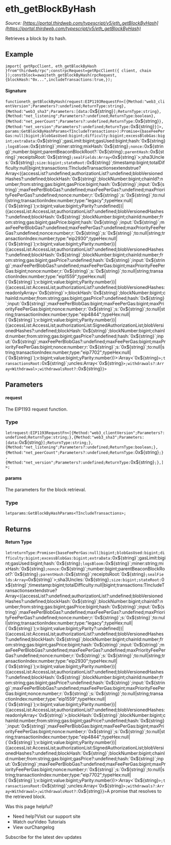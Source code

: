 # eth_getBlockByHash

*Source: [https://portal.thirdweb.com/typescript/v5/eth_getBlockByHash](https://portal.thirdweb.com/typescript/v5/eth_getBlockByHash)*

Retrieves a block by its hash.

## Example

`import{ getRpcClient, eth_getBlockByHash }from"thirdweb/rpc";constrpcRequest=getRpcClient({ client, chain });constblock=awaiteth_getBlockByHash(rpcRequest, {blockHash:"0x...",includeTransactions:true,});`
#### Signature

`functioneth_getBlockByHash(request:EIP1193RequestFn<[{Method:"web3_clientVersion";Parameters?:undefined;ReturnType:string}, {Method:"web3_sha3";Parameters:[data:`0x${string}`];ReturnType:string}, {Method:"net_listening";Parameters?:undefined;ReturnType:boolean}, {Method:"net_peerCount";Parameters?:undefined;ReturnType:`0x${string}`}, {Method:"net_version";Parameters?:undefined;ReturnType:`0x${string}`}]>,params:GetBlockByHashParams<TIncludeTransactions>):Promise<{baseFeePerGas:null|bigint;blobGasUsed:bigint;difficulty:bigint;excessBlobGas:bigint;extraData:`0x${string}`;gasLimit:bigint;gasUsed:bigint;hash:`0x${string}`;logsBloom:`0x${string}`;miner:string;mixHash:`0x${string}`;nonce:`0x${string}`;number:bigint;parentBeaconBlockRoot?:`0x${string}`;parentHash:`0x${string}`;receiptsRoot:`0x${string}`;sealFields:Array<`0x${string}`>;sha3Uncles:`0x${string}`;size:bigint;stateRoot:`0x${string}`;timestamp:bigint;totalDifficulty:null|bigint;transactions:TIncludeTransactionsextendstrue?Array<({accessList?:undefined;authorizationList?:undefined;blobVersionedHashes?:undefined;blockHash:`0x${string}`;blockNumber:bigint;chainId?:number;from:string;gas:bigint;gasPrice:bigint;hash:`0x${string}`;input:`0x${string}`;maxFeePerBlobGas?:undefined;maxFeePerGas?:undefined;maxPriorityFeePerGas?:undefined;nonce:number;r:`0x${string}`;s:`0x${string}`;to:null|string;transactionIndex:number;type:"legacy";typeHex:null|(`0x${string}`);v:bigint;value:bigint;yParity?:undefined})|({accessList:AccessList;authorizationList?:undefined;blobVersionedHashes?:undefined;blockHash:`0x${string}`;blockNumber:bigint;chainId:number;from:string;gas:bigint;gasPrice:bigint;hash:`0x${string}`;input:`0x${string}`;maxFeePerBlobGas?:undefined;maxFeePerGas?:undefined;maxPriorityFeePerGas?:undefined;nonce:number;r:`0x${string}`;s:`0x${string}`;to:null|string;transactionIndex:number;type:"eip2930";typeHex:null|(`0x${string}`);v:bigint;value:bigint;yParity:number})|({accessList:AccessList;authorizationList?:undefined;blobVersionedHashes?:undefined;blockHash:`0x${string}`;blockNumber:bigint;chainId:number;from:string;gas:bigint;gasPrice?:undefined;hash:`0x${string}`;input:`0x${string}`;maxFeePerBlobGas?:undefined;maxFeePerGas:bigint;maxPriorityFeePerGas:bigint;nonce:number;r:`0x${string}`;s:`0x${string}`;to:null|string;transactionIndex:number;type:"eip1559";typeHex:null|(`0x${string}`);v:bigint;value:bigint;yParity:number})|({accessList:AccessList;authorizationList?:undefined;blobVersionedHashes:readonlyArray<`0x${string}`>;blockHash:`0x${string}`;blockNumber:bigint;chainId:number;from:string;gas:bigint;gasPrice?:undefined;hash:`0x${string}`;input:`0x${string}`;maxFeePerBlobGas:bigint;maxFeePerGas:bigint;maxPriorityFeePerGas:bigint;nonce:number;r:`0x${string}`;s:`0x${string}`;to:null|string;transactionIndex:number;type:"eip4844";typeHex:null|(`0x${string}`);v:bigint;value:bigint;yParity:number})|({accessList:AccessList;authorizationList:SignedAuthorizationList;blobVersionedHashes?:undefined;blockHash:`0x${string}`;blockNumber:bigint;chainId:number;from:string;gas:bigint;gasPrice?:undefined;hash:`0x${string}`;input:`0x${string}`;maxFeePerBlobGas?:undefined;maxFeePerGas:bigint;maxPriorityFeePerGas:bigint;nonce:number;r:`0x${string}`;s:`0x${string}`;to:null|string;transactionIndex:number;type:"eip7702";typeHex:null|(`0x${string}`);v:bigint;value:bigint;yParity:number})>:Array<`0x${string}`>;transactionsRoot:`0x${string}`;uncles:Array<`0x${string}`>;withdrawals?:Array<Withdrawal>;withdrawalsRoot?:`0x${string}`}>`
## Parameters

#### request

The EIP1193 request function.

### Type

`letrequest:EIP1193RequestFn<[{Method:"web3_clientVersion";Parameters?:undefined;ReturnType:string;},{Method:"web3_sha3";Parameters:[data:`0x${string}`];ReturnType:string;},{Method:"net_listening";Parameters?:undefined;ReturnType:boolean;},{Method:"net_peerCount";Parameters?:undefined;ReturnType:`0x${string}`;},{Method:"net_version";Parameters?:undefined;ReturnType:`0x${string}`;},]>;`
#### params

The parameters for the block retrieval.

### Type

`letparams:GetBlockByHashParams<TIncludeTransactions>;`
## Returns

#### Return Type

`letreturnType:Promise<{baseFeePerGas:null|bigint;blobGasUsed:bigint;difficulty:bigint;excessBlobGas:bigint;extraData:`0x${string}`;gasLimit:bigint;gasUsed:bigint;hash:`0x${string}`;logsBloom:`0x${string}`;miner:string;mixHash:`0x${string}`;nonce:`0x${string}`;number:bigint;parentBeaconBlockRoot?:`0x${string}`;parentHash:`0x${string}`;receiptsRoot:`0x${string}`;sealFields:Array<`0x${string}`>;sha3Uncles:`0x${string}`;size:bigint;stateRoot:`0x${string}`;timestamp:bigint;totalDifficulty:null|bigint;transactions:TIncludeTransactionsextendstrue?Array<({accessList?:undefined;authorizationList?:undefined;blobVersionedHashes?:undefined;blockHash:`0x${string}`;blockNumber:bigint;chainId?:number;from:string;gas:bigint;gasPrice:bigint;hash:`0x${string}`;input:`0x${string}`;maxFeePerBlobGas?:undefined;maxFeePerGas?:undefined;maxPriorityFeePerGas?:undefined;nonce:number;r:`0x${string}`;s:`0x${string}`;to:null|string;transactionIndex:number;type:"legacy";typeHex:null|(`0x${string}`);v:bigint;value:bigint;yParity?:undefined})|({accessList:AccessList;authorizationList?:undefined;blobVersionedHashes?:undefined;blockHash:`0x${string}`;blockNumber:bigint;chainId:number;from:string;gas:bigint;gasPrice:bigint;hash:`0x${string}`;input:`0x${string}`;maxFeePerBlobGas?:undefined;maxFeePerGas?:undefined;maxPriorityFeePerGas?:undefined;nonce:number;r:`0x${string}`;s:`0x${string}`;to:null|string;transactionIndex:number;type:"eip2930";typeHex:null|(`0x${string}`);v:bigint;value:bigint;yParity:number})|({accessList:AccessList;authorizationList?:undefined;blobVersionedHashes?:undefined;blockHash:`0x${string}`;blockNumber:bigint;chainId:number;from:string;gas:bigint;gasPrice?:undefined;hash:`0x${string}`;input:`0x${string}`;maxFeePerBlobGas?:undefined;maxFeePerGas:bigint;maxPriorityFeePerGas:bigint;nonce:number;r:`0x${string}`;s:`0x${string}`;to:null|string;transactionIndex:number;type:"eip1559";typeHex:null|(`0x${string}`);v:bigint;value:bigint;yParity:number})|({accessList:AccessList;authorizationList?:undefined;blobVersionedHashes:readonlyArray<`0x${string}`>;blockHash:`0x${string}`;blockNumber:bigint;chainId:number;from:string;gas:bigint;gasPrice?:undefined;hash:`0x${string}`;input:`0x${string}`;maxFeePerBlobGas:bigint;maxFeePerGas:bigint;maxPriorityFeePerGas:bigint;nonce:number;r:`0x${string}`;s:`0x${string}`;to:null|string;transactionIndex:number;type:"eip4844";typeHex:null|(`0x${string}`);v:bigint;value:bigint;yParity:number})|({accessList:AccessList;authorizationList:SignedAuthorizationList;blobVersionedHashes?:undefined;blockHash:`0x${string}`;blockNumber:bigint;chainId:number;from:string;gas:bigint;gasPrice?:undefined;hash:`0x${string}`;input:`0x${string}`;maxFeePerBlobGas?:undefined;maxFeePerGas:bigint;maxPriorityFeePerGas:bigint;nonce:number;r:`0x${string}`;s:`0x${string}`;to:null|string;transactionIndex:number;type:"eip7702";typeHex:null|(`0x${string}`);v:bigint;value:bigint;yParity:number})>:Array<`0x${string}`>;transactionsRoot:`0x${string}`;uncles:Array<`0x${string}`>;withdrawals?:Array<Withdrawal>;withdrawalsRoot?:`0x${string}`}>`A promise that resolves to the retrieved block.

Was this page helpful?

* Need help?Visit our support site
* Watch ourVideo Tutorials
* View ourChangelog

Subscribe for the latest dev updates

